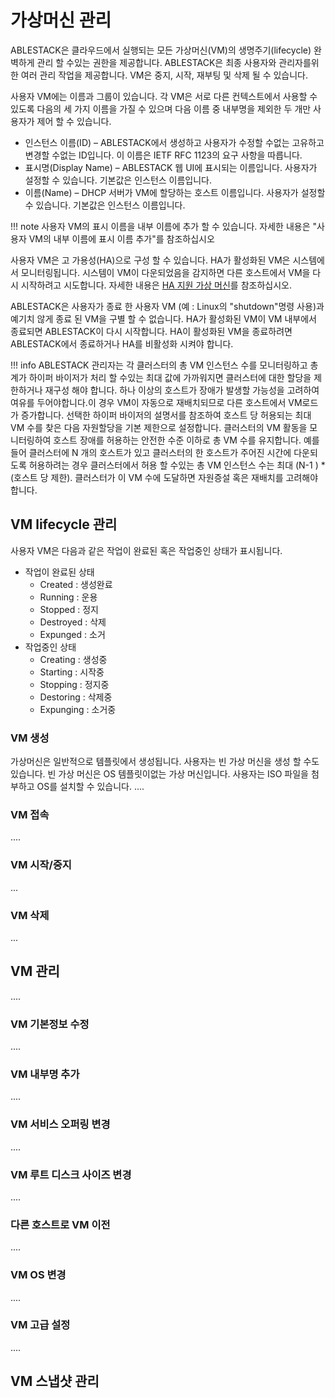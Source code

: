 # 가상머신 관리
ABLESTACK은 클라우드에서 실행되는 모든 가상머신(VM)의 생명주기(lifecycle) 완벽하게 관리 할 수있는 권한을 제공합니다. ABLESTACK은 최종 사용자와 관리자를위한 여러 관리 작업을 제공합니다. VM은 중지, 시작, 재부팅 및 삭제 될 수 있습니다.

사용자 VM에는 이름과 그룹이 있습니다. 각 VM은 서로 다른 컨텍스트에서 사용할 수 있도록 다음의 세 가지 이름을 가질 수 있으며 다음 이름 중 내부명을 제외한 두 개만 사용자가 제어 할 수 있습니다.

- 인스턴스 이름(ID) – ABLESTACK에서 생성하고 사용자가 수정할 수없는 고유하고 변경할 수없는 ID입니다. 이 이름은 IETF RFC 1123의 요구 사항을 따릅니다.
- 표시명(Display Name) – ABLESTACK 웹 UI에 표시되는 이름입니다. 사용자가 설정할 수 있습니다. 기본값은 인스턴스 이름입니다.
- 이름(Name) – DHCP 서버가 VM에 할당하는 호스트 이름입니다. 사용자가 설정할 수 있습니다. 기본값은 인스턴스 이름입니다.

!!! note
    사용자 VM의 표시 이름을 내부 이름에 추가 할 수 있습니다. 자세한 내용은 "사용자 VM의 내부 이름에 표시 이름 추가"를 참조하십시오

사용자 VM은 고 가용성(HA)으로 구성 할 수 있습니다. HA가 활성화된 VM은 시스템에서 모니터링됩니다. 시스템이 VM이 다운되었음을 감지하면 다른 호스트에서 VM을 다시 시작하려고 시도합니다. 자세한 내용은 [HA 지원 가상 머신](ha-mngt-guide.md)를  참조하십시오.

ABLESTACK은 사용자가 종료 한 사용자 VM (예 : Linux의 "shutdown"명령 사용)과 예기치 않게 종료 된 VM을 구별 할 수 없습니다. HA가 활성화된 VM이 VM 내부에서 종료되면 ABLESTACK이 다시 시작합니다. HA이 활성화된 VM을 종료하려면 ABLESTACK에서 종료하거나 HA를 비활성화 시켜야 합니다.

!!! info
    ABLESTACK 관리자는 각 클러스터의 총 VM 인스턴스 수를 모니터링하고 총계가 하이퍼 바이저가 처리 할 수있는 최대 값에 가까워지면 클러스터에 대한 할당을 제한하거나 재구성 해야 합니다. 하나 이상의 호스트가 장애가 발생할 가능성을 고려하여 여유를 두어야합니다.이 경우 VM이 자동으로 재배치되므로 다른 호스트에서 VM로드가 증가합니다. 선택한 하이퍼 바이저의 설명서를 참조하여 호스트 당 허용되는 최대 VM 수를 찾은 다음 자원할당을 기본 제한으로 설정합니다. 클러스터의 VM 활동을 모니터링하여 호스트 장애를 허용하는 안전한 수준 이하로 총 VM 수를 유지합니다. 예를 들어 클러스터에 N 개의 호스트가 있고 클러스터의 한 호스트가 주어진 시간에 다운되도록 허용하려는 경우 클러스터에서 허용 할 수있는 총 VM 인스턴스 수는 최대 (N-1 ) * (호스트 당 제한). 클러스터가 이 VM 수에 도달하면 자원증설 혹은 재배치를 고려해야 합니다.

## VM lifecycle 관리
사용자 VM은 다음과 같은 작업이 완료된 혹은 작업중인 상태가 표시됩니다. 

- 작업이 완료된 상태
    - Created : 생성완료
    - Running : 운용
    - Stopped : 정지
    - Destroyed : 삭제
    - Expunged : 소거
- 작업중인 상태
    - Creating : 생성중
    - Starting : 시작중
    - Stopping : 정지중
    - Destoring : 삭제중
    - Expunging : 소거중

### VM 생성
가상머신은 일반적으로 템플릿에서 생성됩니다. 사용자는 빈 가상 머신을 생성 할 수도 있습니다. 빈 가상 머신은 OS 템플릿이없는 가상 머신입니다. 사용자는 ISO 파일을 첨부하고 OS를 설치할 수 있습니다.
....
### VM 접속
....
### VM 시작/중지
...
### VM 삭제
...
## VM 관리
....
### VM 기본정보 수정
....
### VM 내부명 추가
....
### VM 서비스 오퍼링 변경
....
### VM 루트 디스크 사이즈 변경
....
### 다른 호스트로 VM 이전
....
### VM OS 변경
....
### VM 고급 설정
....
## VM 스냅샷 관리







